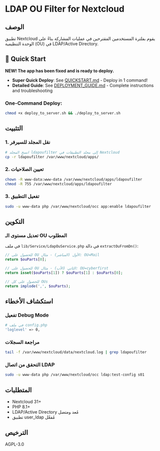 # LDAP OU Filter for Nextcloud

## الوصف
تطبيق Nextcloud يقوم بفلترة المستخدمين المقترحين في عمليات المشاركة بناءً على الوحدة التنظيمية (OU) في LDAP/Active Directory.

## 🚀 Quick Start

**NEW! The app has been fixed and is ready to deploy.**

- **Super Quick Deploy**: See [QUICKSTART.md](QUICKSTART.md) - Deploy in 1 command!
- **Detailed Guide**: See [DEPLOYMENT_GUIDE.md](DEPLOYMENT_GUIDE.md) - Complete instructions and troubleshooting

### One-Command Deploy:
```bash
chmod +x deploy_to_server.sh && ./deploy_to_server.sh
```

## التثبيت

### 1. نقل المجلد للسيرفر
```bash
# انسخ المجلد ldapoufilter إلى مجلد التطبيقات في Nextcloud
cp -r ldapoufilter /var/www/nextcloud/apps/
```

### 2. تعيين الصلاحيات
```bash
chown -R www-data:www-data /var/www/nextcloud/apps/ldapoufilter
chmod -R 755 /var/www/nextcloud/apps/ldapoufilter
```

### 3. تفعيل التطبيق
```bash
sudo -u www-data php /var/www/nextcloud/occ app:enable ldapoufilter
```

## التكوين

### تعديل مستوى الـ OU المطلوب
في ملف `lib/Service/LdapOuService.php` في دالة `extractOuFromDn()`:

```php
// للحصول على OU الأول (المباشر) - مثال: OU=Mail
return $ouParts[0];

// للحصول على OU الثاني (الأب) - مثال: OU=cyberfirst  
return isset($ouParts[1]) ? $ouParts[1] : $ouParts[0];

// للحصول على كل OUs
return implode(',', $ouParts);
```

## استكشاف الأخطاء

### تفعيل Debug Mode
```bash
# في ملف config.php
'loglevel' => 0,
```

### مراجعة السجلات
```bash
tail -f /var/www/nextcloud/data/nextcloud.log | grep ldapoufilter
```

### التحقق من اتصال LDAP
```bash
sudo -u www-data php /var/www/nextcloud/occ ldap:test-config s01
```

## المتطلبات
- Nextcloud 31+
- PHP 8.1+
- LDAP/Active Directory مُعد ومتصل
- تطبيق user_ldap مُفعّل

## الترخيص
AGPL-3.0